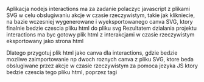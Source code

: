 Aplikacja nodejs interactions ma za zadanie polaczyc javascript z plikami SVG w celu obslugiwaniu akcje w czasie rzeczywistym, 
takie jak klikniecie,  na bazie 
wczesniej wygenerowane i wyeksportowanego canva SVG, ktory finalnie bedzie czescia pliku html do pliku svg 
Rezultatem dzialania projektu interactions ma byc gotowy plik html z interakcjami w czasie rzeczywistym eksportowany jako strona html

Dlatego przygotuj plik html jako canva dla interactions, gdzie bedzie mozliwe
zaimportowanie np dwoch roznych canva z pliku SVG, ktore beda obslugiwane przez akcje w czasie rzeczywistym za pomoca jezyka JS
ktory bedzie czescia tego pliku html, poprzez tagi <script> i <svg>
Celem interactions jest polaczenie plikow SVG z JS w celu stworzenia interaktywnegj strony html z obsluga wszystkich akcji w czasie rzeczywistym
Aby to bylo mozliwe, nalezy stworzyc IDE, z lewą kolumną dla dostepnych zasobów, czyli plikow 
.svg, .js, ktore mozna polaczyc w jednym pliku html
kazdy plik .js powinien zawierac sie w tagach script, ktory bedzie obslugiwal akcje i widoki z svg i pozwalal na modyfikowanie widoku SVG np porzez zmiane wartosci XML w metadata 
metadata powinna byc aktualizowana w czasie rzeczywistym a wewnetrzny skrypt componentu wlaczonego w SVG bedzie obslugiwal zmiany w metadata danego componentu wbudowanego w canva svg w czasie rzeczywistym

po prawej stronie IDE bedzie kolumna własciwosci z mozliwosciami do edycji SVG i script po nacisniejcu w c centrum 
po lewej są pliki dodane do IDE w celu stworzenia interaktywnego pliku html z obsluga akcji w czasie rzeczywistym
W centrum mamy 2 taby, jeden do podgladu preview, a drugi do edycji kodu 
 
Zaproponuj lepsze rozwiazanie, jesli jest mozliwe, aby mozna bylo dopasowac skrypt do jednego lub kilku elementow component znajdujacych sie na zaladowanych SVG
podaj przykald z html zawierajacycm 2x canva svg wygenerowane wczesniej z mozliwoscia podgladu jako makiety cyfrowe sprzetu i dzialajace z API oraz pokazujace dane w SVG i 
pozwalajace na wizualziacje pracy i sterowanie poprzez makiety SVG z dodatkowymi skryptami w kodzie html,

jak mozna zwizualizowac te JS skrypty, aby można by ło je łatwo dopasować do inetarakcji i dopisać kod? 
ale też żeby doziwerciedlały interakcje wszystkich elementow w ramach pliku html zawierajacych kilka SVG i kilka script

Zaproponuj GUI dla IDE

zmiany w menu: zamiast modal-content użyj dodatkowych buttonow w menu, aby bezposrednio zapisac lub preview plik html 


przy generowaniu pliku html na podstawie pliku SVG i skryptu JS, pojawia sie blad w przegladarkce logs
14:42:43.285 Initializing pump component: unnamed interactive-2025-08-04T12-42-37-793Z.html:143:11
14:42:43.286 Uncaught TypeError: pumpElement.querySelector is not a function
initPump file:///home/tom/Downloads/interactive-2025-08-04T12-42-37-793Z.html:146
onSVGLoad file:///home/tom/Downloads/interactive-2025-08-04T12-42-37-793Z.html:1
interactive-2025-08-04T12-42-37-793Z.html:146:32

